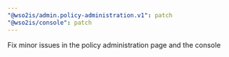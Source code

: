 ```yaml
---
"@wso2is/admin.policy-administration.v1": patch
"@wso2is/console": patch
---
```


Fix minor issues in the policy administration page and the console
